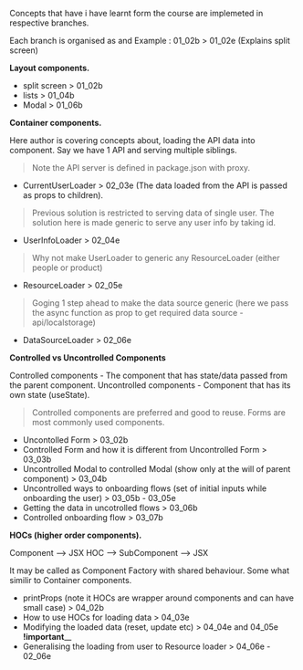 Concepts that have i have learnt form the course are implemeted in respective branches.

Each branch is organised as <branch><beginning> and <branch><ending> 
Example :  01_02b > 01_02e (Explains split screen)

**Layout components.**

* split screen > 01_02b
* lists        > 01_04b
* Modal        > 01_06b 

**Container components.**

Here author is covering concepts about, loading the API data into component. 
Say we have 1 API and serving multiple siblings. 
> Note the API server is defined in package.json with proxy.

* CurrentUserLoader > 02_03e (The data loaded from the API is passed as props to children).
> Previous solution is restricted to serving data of single user. The solution here is made generic to serve any user info by taking id. 
* UserInfoLoader > 02_04e
> Why not make UserLoader to generic any ResourceLoader (either people or product)
* ResourceLoader > 02_05e
> Goging 1 step ahead to make the data source generic (here we pass the async function as prop to get required data source -api/localstorage)
* DataSourceLoader > 02_06e

**Controlled vs Uncontrolled Components**

Controlled components - The component that has state/data passed from the parent component. 
Uncontrolled components - Component that has its own state (useState). 

>Controlled components are preferred and good to reuse.
>Forms are most commonly used components.

* Uncontolled Form > 03_02b 
* Controlled Form and how it is different from Uncontrolled Form > 03_03b
* Uncontrolled Modal to controlled Modal (show only at the will of parent component) > 03_04b
* Uncontrolled ways to onboarding flows (set of initial inputs while onboarding the user) > 03_05b - 03_05e
* Getting the data in uncotrolled flows > 03_06b
* Controlled onboarding flow > 03_07b

**HOCs (higher order components).**

Component --> <p1>JSX</p1>
HOC --> SubComponent --> <p1>JSX</p1>

It may be called as Component Factory with shared behaviour. Some what similir to Container components.

* printProps (note it HOCs are wrapper around components and can have small case) > 04_02b
* How to use HOCs for loading data > 04_03e
* Modifying the loaded data (reset, update etc) > 04_04e and 04_05e **!important**__
* Generalising the loading from user to Resource loader > 04_06e - 02_06e

  

